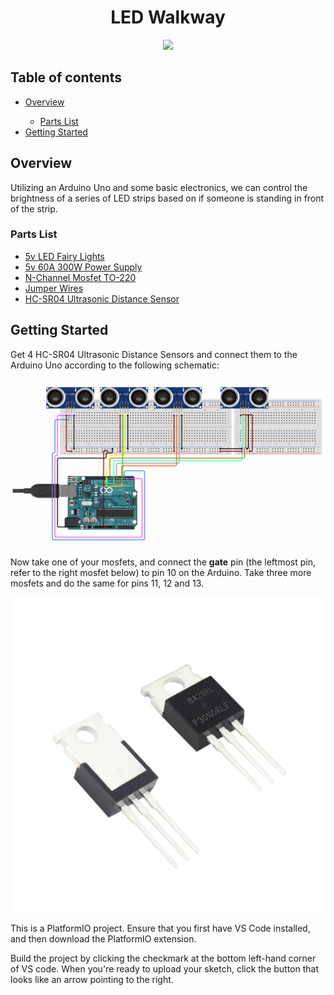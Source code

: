 <h1 align="center">LED Walkway</h1>

<p align="center">
    <img src="https://img.shields.io/badge/C++-pink"/>
</p>

<h2>Table of contents</h2>
<p>
  <ul>
    <li><a href="">Overview</a></li>
        <ul>
            <li><a href="">Parts List</a></li>
        </ul>
    <li><a href="">Getting Started</a></li>
  </ul>
</p>

<h2>Overview</h2>

<p>
  Utilizing an Arduino Uno and some basic electronics, we can control the brightness of a series of LED strips based on if someone is standing in front of the strip. 
</p>

<h3>Parts List</h3>

<ul>
    <li><a href="https://www.amazon.com/gp/product/B08P1H3LG9/ref=ppx_yo_dt_b_asin_title_o00_s00?ie=UTF8&psc=1">5v LED Fairy Lights</a></li>
    <li><a href="https://www.amazon.com/gp/product/B06XK3X3PW/ref=ppx_yo_dt_b_asin_title_o00_s00?ie=UTF8&psc=1">5v 60A 300W Power Supply</a></li>
    <li><a href="https://www.amazon.com/gp/product/B07CTF1JVD/ref=ppx_yo_dt_b_asin_title_o00_s00?ie=UTF8&psc=1">N-Channel Mosfet TO-220</a></li>
    <li><a href="https://www.amazon.com/gp/product/B072L1XMJR/ref=ppx_od_dt_b_asin_title_s00?ie=UTF8&psc=1">Jumper Wires</a></li>
    <li><a href="https://www.amazon.com/gp/product/B01JG09DCK/ref=ppx_od_dt_b_asin_title_s00?ie=UTF8&psc=1">HC-SR04 Ultrasonic Distance Sensor</a></li>
</ul>

<h2>Getting Started</h2>

<p>
    Get 4 HC-SR04 Ultrasonic Distance Sensors and connect them to the Arduino Uno according to the following schematic: 
</p>

<img src="./images/schematic.png">

<p>
    Now take one of your mosfets, and connect the <strong>gate</strong> pin (the leftmost pin, refer to the right mosfet below) to pin 10 on the Arduino. Take three more mosfets and do the same for pins 11, 12 and 13.
</p>

<img src="./images/mosfet.jpeg">

<p>
  This is a PlatformIO project. Ensure that you first have VS Code installed, and then download the PlatformIO extension. 
</p>

<p>
    Build the project by clicking the checkmark at the bottom left-hand corner of VS code. When you're ready to upload your sketch, click the button that looks like an arrow pointing to the right. 
</p>